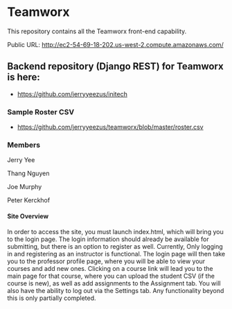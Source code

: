 # Teamworx
This repository contains all the Teamworx front-end capability.

Public URL: http://ec2-54-69-18-202.us-west-2.compute.amazonaws.com/

## Backend repository (Django REST) for Teamworx is here:
  - https://github.com/jerryyeezus/initech

### Sample Roster CSV
  - https://github.com/jerryyeezus/teamworx/blob/master/roster.csv
  
### Members

Jerry Yee

Thang Nguyen

Joe Murphy

Peter Kerckhof

#### Site Overview

In order to access the site, you must launch index.html, which will bring you to the login page. The login information should already be available
for submitting, but there is an option to register as well. Currently, Only logging in and registering as an instructor is functional. The login page
will then take you to the professor profile page, where you will be able to view your courses and add new ones. Clicking on a course link will lead you
to the main page for that course, where you can upload the student CSV (if the course is new), as well as add assignments to the Assignment tab.
You will also have the ability to log out via the Settings tab. Any functionality beyond this is only partially completed.

